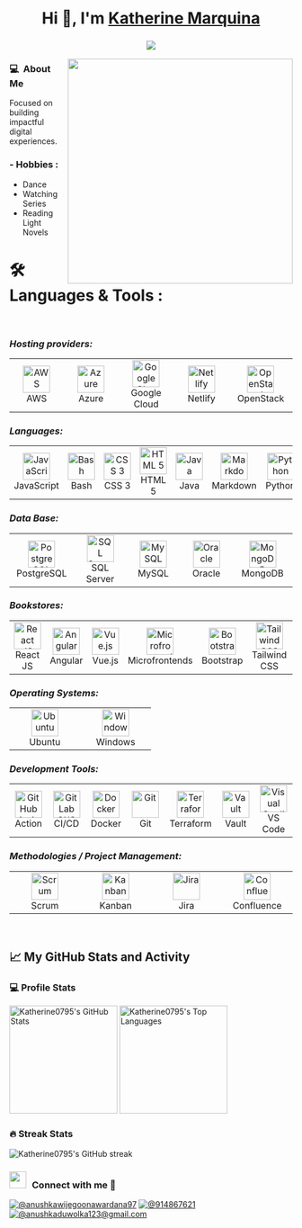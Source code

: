 <h1 align="center">Hi 👋, I'm <a href="https://100rabhcsmc.github.io/Me.io/" target="blank">
Katherine Marquina</a></h1>

<h3 align = "center"><img src="https://readme-typing-svg.herokuapp.com?color=%23F7F7F7&size=21&center=true&vCenter=true&width=650&height=100&lines=Si+lo+puedes+imaginar,+lo+puedes+programar+%F0%9F%91%A9%E2%80%8D%F0%9F%92%BB"></h3>

 <img align="right" src="https://mir-s3-cdn-cf.behance.net/project_modules/disp/601014116770475.6068beff4640a.gif" width = 400px>
 <p align="left">




<h3> 💻 &nbsp;About Me </h3>

Focused on building impactful digital experiences.

### - Hobbies : 
- Dance
- Watching Series
- Reading Light Novels

  
# 🛠 Languages & Tools :
</br>

<p align="right">
  <h3><i>Hosting providers:</i></h3>
  <table>
  <tr border: none;>
    <td align="center" width="110">
      <a href="#%EF%B8%8F-my-tech-stacks-">
        <img src="https://github.com/linitio/static-content/blob/main/img/logo/aws-logo.png?raw=true" width="48" height="48" alt="AWS" />
      </a>
      <br>AWS
    </td>	  
   <td align="center" width="110">
      <a href="#%EF%B8%8F-my-tech-stacks-">
        <img src="https://img.icons8.com/color/512/google-cloud.png" width="48" height="48" alt="Azure" />
      </a>
      <br>Azure
    </td>	
    <td align="center" width="110">
      <a href="#%EF%B8%8F-my-tech-stacks-">
        <img src="https://upload.wikimedia.org/wikipedia/commons/thumb/f/fa/Microsoft_Azure.svg/1200px-Microsoft_Azure.svg.png" width="48" height="48" alt="Google Cloud" />
      </a>
      <br>Google Cloud
    </td>
    <td align="center" width="110">
      <a href="#%EF%B8%8F-my-tech-stacks-">
        <img src="https://github.com/linitio/static-content/blob/main/img/logo/netlify-logo.png?raw=true" width="48" height="48" alt="Netlify" />
      </a>
      <br>Netlify
    </td>
    <td align="center" width="110">
      <a href="#%EF%B8%8F-my-tech-stacks-">
        <img src="https://github.com/linitio/static-content/blob/main/img/logo/openstack-logo.png?raw=true" width="48" height="48" alt="OpenStack" />
      </a>
      <br>OpenStack
    </td>
  </tr>
</table>
<p>
  <h3><i>Languages:</i></h3>
  <table>
  <tr border: none;>
   <td align="center" width="110">
      <a href="#%EF%B8%8F-my-tech-stacks-">
        <img src="https://w7.pngwing.com/pngs/113/458/png-transparent-javascript-logo-comment-html-markup-language-analitycs-angle-text-rectangle.png" width="48" height="48" alt="JavaScript " />
      </a>
      <br>JavaScript 
    </td>
   <td align="center" width="110">
      <a href="#%EF%B8%8F-my-tech-stacks-">
        <img src="https://github.com/linitio/static-content/blob/main/img/logo/bash-logo.png?raw=true" width="48" height="48" alt="Bash" />
      </a>
      <br>Bash
    </td>
    <td align="center" width="110">
      <a href="#%EF%B8%8F-my-tech-stacks-">
        <img src="https://github.com/linitio/static-content/blob/main/img/logo/css3-logo.png?raw=true" width="48" height="48" alt="CSS 3" />
      </a>
      <br>CSS 3
    </td>
    <td align="center" width="110">
      <a href="#%EF%B8%8F-my-tech-stacks-">
        <img src="https://github.com/linitio/static-content/blob/main/img/logo/html5-logo.png?raw=true" width="48" height="48" alt="HTML 5" />
      </a>
      <br>HTML 5
    </td>
   <td align="center" width="110">
      <a href="#%EF%B8%8F-my-tech-stacks-">
        <img src="https://e7.pngegg.com/pngimages/123/816/png-clipart-computer-icons-java-%E5%92%96%E5%95%A1%E6%B5%B7%E6%8A%A5%E5%9B%BE%E7%89%87%E7%B4%A0%E6%9D%90-miscellaneous-text.png" width="48" height="48" alt="Java" />
      </a>
      <br>Java
    </td>
    <td align="center" width="110">
      <a href="#%EF%B8%8F-my-tech-stacks-">
        <img src="https://github.com/linitio/static-content/blob/main/img/logo/markdown-logo.png?raw=true" width="48" height="48" alt="Markdown" />
      </a>
      <br>Markdown
    </td>
    <td align="center" width="110">
      <a href="#%EF%B8%8F-my-tech-stacks-">
        <img src="https://github.com/linitio/static-content/blob/main/img/logo/python-logo.png?raw=true" width="48" height="48" alt="Python" />
      </a>
      <br>Python
    </td>
  </tr>
</table>
</p>
<p>

<h3><i>Data Base:</i></h3>
  <table>
  <tr border: none;>
   <td align="center" width="110">
      <a href="#%EF%B8%8F-my-tech-stacks-">
        <img src="https://upload.wikimedia.org/wikipedia/commons/2/29/Postgresql_elephant.svg" width="48" height="48" alt="PostgreSQL" />
      </a>
      <br>PostgreSQL
    </td>
    <td align="center" width="110">
      <a href="#%EF%B8%8F-my-tech-stacks-">
        <img src="https://cdn.prod.website-files.com/5ef0a48c75d5b78296c95323/675af273bad2fe366d48e8a1_65afb5a12840835f7b4c94ec_mssql.png" width="48" height="48" alt="SQL Server" />
      </a>
      <br>SQL Server
    </td>
   <td align="center" width="110">
      <a href="#%EF%B8%8F-my-tech-stacks-">
        <img src="https://cdn-icons-png.flaticon.com/512/919/919836.png" width="48" height="48" alt="MySQL" />
      </a>
      <br>MySQL
    </td>
    <td align="center" width="110">
      <a href="#%EF%B8%8F-my-tech-stacks-">
        <img src="https://theinventorhouse.org/wp-content/uploads/2023/09/oracle-database_Curso.png" width="48" height="48" alt="Oracle" />
      </a>
      <br>Oracle
    </td>
    <td align="center" width="110">
      <a href="#%EF%B8%8F-my-tech-stacks-">
        <img src="https://c0.klipartz.com/pngpicture/241/983/gratis-png-base-de-datos-mongodb-nosql-iconos-thumbnail.png" width="48" height="48" alt="MongoDB" />
      </a>
      <br>MongoDB
    </td>
  </tr>
</table>
</p>
<p>

<h3><i>Bookstores:</i></h3>
  <table>
  <tr border: none;>
   <td align="center" width="110">
      <a href="#%EF%B8%8F-my-tech-stacks-">
        <img src="https://styles.redditmedia.com/t5_2su6s/styles/communityIcon_4g1uo0kd87c61.png" width="48" height="48" alt="React JS" />
      </a>
      <br>React JS
    </td>
    <td align="center" width="110">
      <a href="#%EF%B8%8F-my-tech-stacks-">
        <img src="https://www.hackeruna.com/wp-content/uploads/2020/06/Angular_full_color_logo.svg_.png" width="48" height="48" alt="Angular" />
      </a>
      <br>Angular
    </td>
   <td align="center" width="110">
      <a href="#%EF%B8%8F-my-tech-stacks-">
        <img src="https://static-00.iconduck.com/assets.00/vue-icon-2048x2048-ttu9fp8c.png" width="48" height="48" alt="Vue.js" />
      </a>
      <br>Vue.js
    </td>
    <td align="center" width="110">
      <a href="#%EF%B8%8F-my-tech-stacks-">
        <img src="https://microfrontends.info/static/MicroFrontends%20Logo%202-d1c1bfde0ee24bbc12e05b8a8c1f49b7.png" width="48" height="48" alt="Microfrontends" />
      </a>
      <br>Microfrontends
    </td>
   <td align="center" width="110">
      <a href="#%EF%B8%8F-my-tech-stacks-">
        <img src="https://upload.wikimedia.org/wikipedia/commons/thumb/b/b2/Bootstrap_logo.svg/2560px-Bootstrap_logo.svg.png" width="48" height="48" alt="Bootstrap" />
      </a>
      <br>Bootstrap
    </td>
    <td align="center" width="110">
      <a href="#%EF%B8%8F-my-tech-stacks-">
        <img src="https://w7.pngwing.com/pngs/293/485/png-transparent-tailwind-css-hd-logo.png" width="48" height="48" alt="Tailwind CSS" />
      </a>
      <br>Tailwind CSS
    </td>
   <td align="center" width="110">
      <a href="#%EF%B8%8F-my-tech-stacks-">
        <img src="https://w7.pngwing.com/pngs/625/531/png-transparent-material-ui-hd-logo.png" width="48" height="48" alt="Material UI" />
      </a>
      <br>Material UI
    </td>
  </tr>
</table>
</p>
<p>
 
  <h3><i>Operating Systems:</i></h3>
  <table>
  <tr border: none;>
    <td align="center" width="110">
      <a href="#%EF%B8%8F-my-tech-stacks-">
        <img src="https://github.com/linitio/static-content/blob/main/img/logo/ubuntu-logo.png?raw=true" width="48" height="48" alt="Ubuntu" />
      </a>
      <br>Ubuntu
    </td>
    <td align="center" width="110">
      <a href="#%EF%B8%8F-my-tech-stacks-">
        <img src="https://github.com/linitio/static-content/blob/main/img/logo/windows-logo.png?raw=true" width="48" height="48" alt="Windows" />
      </a>
      <br>Windows
    </td>
  </tr>
</table>
</p>
<p>
  <h3><i>Development Tools:</i></h3>
  <table>
  <tr border: none;>
    <td align="center" width="110">
      <a href="#%EF%B8%8F-my-tech-stacks-">
        <img src="https://github.com/linitio/static-content/blob/main/img/logo/github-logo.png?raw=true" width="48" height="48" alt="GitHub Action" />
      </a>
      <br>Action
    </td>	  
    <td align="center" width="110">
      <a href="#%EF%B8%8F-my-tech-stacks-">
        <img src="https://github.com/linitio/static-content/blob/main/img/logo/gitlab-logo.png?raw=true" width="48" height="48" alt="GitLab CI/CD" />
      </a>
      <br>CI/CD
    </td>
    <td align="center" width="110">
      <a href="#%EF%B8%8F-my-tech-stacks-">
        <img src="https://github.com/linitio/static-content/blob/main/img/logo/docker-logo.png?raw=true" width="48" height="48" alt="Docker" />
      </a>
      <br>Docker
    </td>
    <td align="center" width="110">
      <a href="#%EF%B8%8F-my-tech-stacks-">
        <img src="https://github.com/linitio/static-content/blob/main/img/logo/git-logo.png?raw=true" width="48" height="48" alt="Git" />
      </a>
      <br>Git
    </td>	  
    <td align="center" width="110">
      <a href="#%EF%B8%8F-my-tech-stacks-">
        <img src="https://github.com/linitio/static-content/blob/main/img/logo/terraform-logo.png?raw=true" width="48" height="48" alt="Terraform" />
      </a>
      <br>Terraform
    </td>
    <td align="center" width="110">
      <a href="#%EF%B8%8F-my-tech-stacks-">
        <img src="https://github.com/linitio/static-content/blob/main/img/logo/vault-logo.png?raw=true" width="48" height="48" alt="Vault" />
      </a>
      <br>Vault
    </td>
    <td align="center" width="110">
      <a href="#%EF%B8%8F-my-tech-stacks-">
        <img src="https://github.com/linitio/static-content/blob/main/img/logo/visual-studio-logo.png?raw=true" width="48" height="48" alt="Visual Studio Code" />
      </a>
      <br>VS Code
    </td>  
  </tr>
</table>
</p>

<p>
  <h3><i>Methodologies / Project Management:</i></h3>
  <table>
  <tr border: none;>
    <td align="center" width="110">
      <a href="#%EF%B8%8F-my-tech-stacks-">
        <img src="https://www.kindpng.com/picc/m/53-539760_scrum-logo-hd-png-download.png" width="48" height="48" alt="Scrum" />
      </a>
      <br>Scrum
    </td>	  
    <td align="center" width="110">
      <a href="#%EF%B8%8F-my-tech-stacks-">
        <img src="https://www.shutterstock.com/image-vector/kanban-board-icon-vector-logotype-260nw-2053109519.jpg" width="48" height="48" alt="Kanban" />
      </a>
      <br>Kanban
    </td>
    <td align="center" width="110">
      <a href="#%EF%B8%8F-my-tech-stacks-">
        <img src="https://w7.pngwing.com/pngs/935/1018/png-transparent-jira-cloud-macos-bigsur-icon-thumbnail.png" width="48" height="48" alt=" Jira" />
      </a>
      <br>Jira
    </td>
    <td align="center" width="110">
      <a href="#%EF%B8%8F-my-tech-stacks-">
        <img src="https://yt3.googleusercontent.com/iM9dPDHdyOA8luQ3aDA0N7kNQbPDFVB_fbRMzHdUoTjBqj-cZk5_5pAgGbUi5VIiFop6U1xBZ-M=s900-c-k-c0x00ffffff-no-rj" width="48" height="48" alt="Confluence" />
      </a>
      <br>Confluence
    </td>	  
  </tr>
</table>
</p>

</br>

## 📈 My GitHub Stats and Activity

### 💻 Profile Stats

<img alt="Katherine0795's GitHub Stats" src="https://github-readme-stats.vercel.app/api/?username=Katherine0795&show_icons=true&include_all_commits=true&count_private=true&theme=react&hide_border=true&bg_color=1F222E&title_color=F85D7F&icon_color=F8D866" height="192px"/>
<img alt="Katherine0795's Top Languages" src="https://github-readme-stats.vercel.app/api/top-langs/?username=Katherine0795&langs_count=8&layout=compact&theme=react&hide_border=true&bg_color=1F222E&title_color=F85D7F&icon_color=F8D866" height="192px"/>



### 🔥 Streak Stats

![Katherine0795's GitHub streak](https://github-readme-streak-stats.herokuapp.com/?user=Katherine0795&theme=tokyonight)


<h3 align="left" > <img src="https://media.giphy.com/media/iY8CRBdQXODJSCERIr/giphy.gif" width="30" height="30" style="margin-right: 10px;">Connect with me 🤝 </h3>

<p align="center">

[![@anushkawijegoonawardana97](https://img.icons8.com/fluency/48/000000/linkedin.png "@anushkawijegoonawardana97")](https://www.linkedin.com/in/katherine-marquina/) [![@914867621](https://img.icons8.com/fluency/48/000000/phone-disconnected.png "@914867621")](tel:914867621) [![@anushkaduwolka123@gmail.com](https://img.icons8.com/fluency/48/000000/apple-mail.png "@anushkaduwolka123@gmail.com")](mailto:kathy7054gmail.com)

<br>

</p>

 
